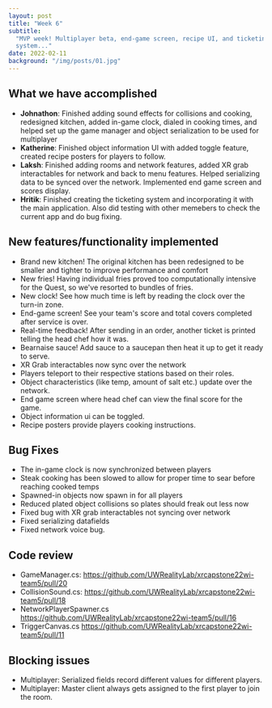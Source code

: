 ```yaml
---
layout: post
title: "Week 6"
subtitle:
  "MVP week! Multiplayer beta, end-game screen, recipe UI, and ticketing
  system..."
date: 2022-02-11
background: "/img/posts/01.jpg"
---
```


<h2 class="section-heading">What we have accomplished</h2>

- <b>Johnathon</b>: Finished adding sound effects for collisions and cooking,
  redesigned kitchen, added in-game clock, dialed in cooking times, and helped
  set up the game manager and object serialization to be used for multiplayer
- <b>Katherine</b>: Finished object information UI with added toggle feature,
  created recipe posters for players to follow.
- <b>Laksh</b>: Finished adding rooms and network features, added XR grab
  interactables for network and back to menu features. Helped serializing data
  to be synced over the network. Implemented end game screen and scores display.
- <b>Hritik</b>: Finished creating the ticketing system and incorporating it
  with the main application. Also did testing with other memebers to check the
  current app and do bug fixing.

<h2 class="section-heading">New features/functionality implemented</h2>

- Brand new kitchen! The original kitchen has been redesigned to be smaller and
  tighter to improve performance and comfort
- New fries! Having individual fries proved too computationally intensive for
  the Quest, so we've resorted to bundles of fries.
- New clock! See how much time is left by reading the clock over the turn-in
  zone.
- End-game screen! See your team's score and total covers completed after
  service is over.
- Real-time feedback! After sending in an order, another ticket is printed
  telling the head chef how it was.
- Bearnaise sauce! Add sauce to a saucepan then heat it up to get it ready to
  serve.
- XR Grab interactables now sync over the network
- Players teleport to their respective stations based on their roles.
- Object characteristics (like temp, amount of salt etc.) update over the
  network.
- End game screen where head chef can view the final score for the game.
- Object information ui can be toggled.
- Recipe posters provide players cooking instructions.

<h2 class="section-heading">Bug Fixes</h2>

- The in-game clock is now synchronized between players
- Steak cooking has been slowed to allow for proper time to sear before reaching
  cooked temps
- Spawned-in objects now spawn in for all players
- Reduced plated object collisions so plates should freak out less now
- Fixed bug with XR grab interactables not syncing over network
- Fixed serializing datafields
- Fixed network voice bug.

<h2 class="section-heading">Code review</h2>

- GameManager.cs: <https://github.com/UWRealityLab/xrcapstone22wi-team5/pull/20>
- CollisionSound.cs:
  <https://github.com/UWRealityLab/xrcapstone22wi-team5/pull/18>
- NetworkPlayerSpawner.cs
  <https://github.com/UWRealityLab/xrcapstone22wi-team5/pull/16>
- TriggerCanvas.cs
  <https://github.com/UWRealityLab/xrcapstone22wi-team5/pull/11>

<h2 class="section-heading">Blocking issues</h2>

- Multiplayer: Serialized fields record different values for different players.
- Multiplayer: Master client always gets assigned to the first player to join
  the room.

